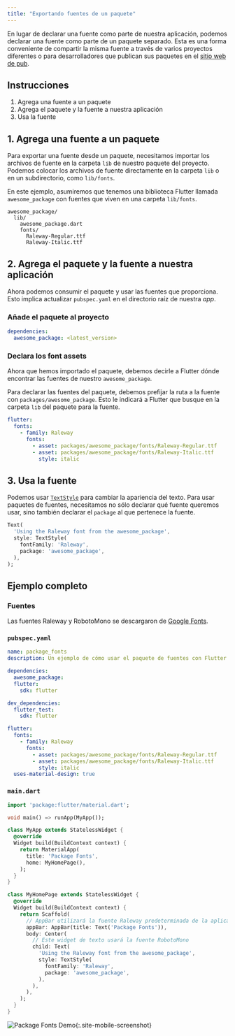 ```yaml
---
title: "Exportando fuentes de un paquete"
---
```


En lugar de declarar una fuente como parte de nuestra aplicación, podemos declarar una fuente como parte 
de un paquete separado. Esta es una forma conveniente de compartir la misma fuente a través 
de varios proyectos diferentes o para desarrolladores que publican sus paquetes en el 
[sitio web de pub](https://pub.dartlang.org/).  

## Instrucciones

  1. Agrega una fuente a un paquete
  2. Agrega el paquete y la fuente a nuestra aplicación
  3. Usa la fuente
  
## 1. Agrega una fuente a un paquete

Para exportar una fuente desde un paquete, necesitamos importar los archivos de fuente en la carpeta `lib` 
de nuestro paquete del proyecto. Podemos colocar los archivos de fuente directamente en la carpeta `lib` 
o en un subdirectorio, como `lib/fonts`. 

En este ejemplo, asumiremos que tenemos una biblioteca Flutter llamada 
`awesome_package` con fuentes que viven en una carpeta `lib/fonts`.

```
awesome_package/
  lib/
    awesome_package.dart
    fonts/
      Raleway-Regular.ttf
      Raleway-Italic.ttf
```

## 2. Agrega el paquete y la fuente a nuestra aplicación

Ahora podemos consumir el paquete y usar las fuentes que proporciona. Esto implica 
actualizar `pubspec.yaml` en el directorio raíz de nuestra *app*. 

### Añade el paquete al proyecto

```yaml
dependencies:
  awesome_package: <latest_version>
```

### Declara los font assets

Ahora que hemos importado el paquete, debemos decirle a Flutter dónde encontrar 
las fuentes de nuestro `awesome_package`.

Para declarar las fuentes del paquete, debemos prefijar la ruta a la fuente con 
`packages/awesome_package`. Esto le indicará a Flutter que busque en la carpeta 
`lib` del paquete para la fuente.

```yaml
flutter:
  fonts:
    - family: Raleway
      fonts:
        - asset: packages/awesome_package/fonts/Raleway-Regular.ttf
        - asset: packages/awesome_package/fonts/Raleway-Italic.ttf
          style: italic
```

## 3. Usa la fuente

Podemos usar [`TextStyle`](https://docs.flutter.io/flutter/painting/TextStyle-class.html)
para cambiar la apariencia del texto. Para usar paquetes de fuentes, necesitamos no sólo 
declarar qué fuente queremos usar, sino también declarar el `package` al 
que pertenece la fuente. 

<!-- skip -->
```dart
Text(
  'Using the Raleway font from the awesome_package',
  style: TextStyle(
    fontFamily: 'Raleway',
    package: 'awesome_package',
  ),
);
```

## Ejemplo completo

### Fuentes

Las fuentes Raleway y RobotoMono se descargaron de [Google Fonts](https://fonts.google.com/).

### `pubspec.yaml`

```yaml
name: package_fonts
description: Un ejemplo de cómo usar el paquete de fuentes con Flutter

dependencies:
  awesome_package:
  flutter:
    sdk: flutter

dev_dependencies:
  flutter_test:
    sdk: flutter

flutter:
  fonts:
    - family: Raleway
      fonts:
        - asset: packages/awesome_package/fonts/Raleway-Regular.ttf
        - asset: packages/awesome_package/fonts/Raleway-Italic.ttf
          style: italic
  uses-material-design: true
```

### `main.dart`

```dart
import 'package:flutter/material.dart';

void main() => runApp(MyApp());

class MyApp extends StatelessWidget {
  @override
  Widget build(BuildContext context) {
    return MaterialApp(
      title: 'Package Fonts',
      home: MyHomePage(),
    );
  }
}

class MyHomePage extends StatelessWidget {
  @override
  Widget build(BuildContext context) {
    return Scaffold(
      // AppBar utilizará la fuente Raleway predeterminada de la aplicación
      appBar: AppBar(title: Text('Package Fonts')),
      body: Center(
        // Este widget de texto usará la fuente RobotoMono
        child: Text(
          'Using the Raleway font from the awesome_package',
          style: TextStyle(
            fontFamily: 'Raleway',
            package: 'awesome_package',
          ),
        ),
      ),
    );
  }
}
```

![Package Fonts Demo](/images/cookbook/package-fonts.png){:.site-mobile-screenshot}

